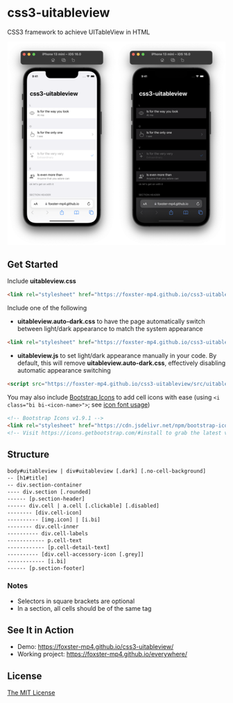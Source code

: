 # css3-uitableview
CSS3 framework to achieve UITableView in HTML

<img src="screenshot.png" alt="phone-browser-screenshot"/>

## Get Started
Include **uitableview.css**
```html
<link rel="stylesheet" href="https://foxster-mp4.github.io/css3-uitableview/src/uitableview.css">
```

Include one of the following
* **uitableview.auto-dark.css** to have the page automatically switch between light/dark appearance to match the system appearance
```html
<link rel="stylesheet" href="https://foxster-mp4.github.io/css3-uitableview/src/uitableview.auto-dark.css">
```

* **uitableview.js** to set light/dark appearance manually in your code. By default, this will remove **uitableview.auto-dark.css**, effectively disabling automatic appearance switching
```html
<script src="https://foxster-mp4.github.io/css3-uitableview/src/uitableview.js"></script>
```

You may also include [Bootstrap Icons](https://icons.getbootstrap.com) to add cell icons with ease (using `<i class="bi bi-<icon-name>">`; see [icon font usage](https://icons.getbootstrap.com/#external-image))
```html
<!-- Bootstrap Icons v1.9.1 -->
<link rel="stylesheet" href="https://cdn.jsdelivr.net/npm/bootstrap-icons@1.9.1/font/bootstrap-icons.css">
<!-- Visit https://icons.getbootstrap.com/#install to grab the latest version -->
```

## Structure
```
body#uitableview | div#uitableview [.dark] [.no-cell-background]
-- [h1#title]
-- div.section-container
---- div.section [.rounded]
------ [p.section-header]
------ div.cell | a.cell [.clickable] [.disabled]
-------- [div.cell-icon]
---------- [img.icon] | [i.bi]
-------- div.cell-inner
---------- div.cell-labels
------------ p.cell-text
------------ [p.cell-detail-text]
---------- [div.cell-accessory-icon [.grey]]
------------ [i.bi]
------ [p.section-footer]
```
### Notes
* Selectors in square brackets are optional
* In a section, all cells should be of the same tag

## See It in Action
* Demo: https://foxster-mp4.github.io/css3-uitableview/
* Working project: https://foxster-mp4.github.io/everywhere/

## License
[The MIT License](LICENSE.md)

